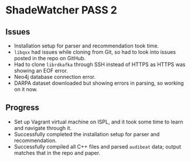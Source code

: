 # ShadeWatcher PASS 2

## Issues
- Installation setup for parser and recommendation took time.
- `libqxx` had issues while cloning from Git, so had to look into issues posted in the repo on GitHub.
- Had to clone `librdkafka` through SSH instead of HTTPS as HTTPS was showing an EOF error.
- Neo4j database connection error.
- DARPA dataset downloaded but showing errors in parsing, so working on it now.

## Progress
- Set up Vagrant virtual machine on ISPL, and it took some time to learn and navigate through it.
- Successfully completed the installation setup for parser and recommendation.
- Successfully compiled all C++ files and parsed `audibeat` data; output matches that in the repo and paper.
